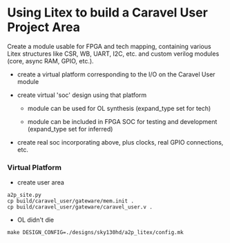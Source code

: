 # Using Litex to build a Caravel User Project Area

Create a module usable for FPGA and tech mapping, containing various Litex structures like CSR, WB, UART, I2C, etc. and
custom verilog modules (core, async RAM, GPIO, etc.).

* create a virtual platform corresponding to the I/O on the Caravel User module

* create virtual 'soc' design using that platform

   * module can be used for OL synthesis (expand_type set for tech)

   * module can be included in FPGA SOC for testing and development (expand_type set for inferred)

* create real soc incorporating above, plus clocks, real GPIO connections, etc.


### Virtual Platform

* create user area

```
a2p_site.py
cp build/caravel_user/gateware/mem.init .
cp build/caravel_user/gateware/caravel_user.v .
```

* OL didn't die

```
make DESIGN_CONFIG=./designs/sky130hd/a2p_litex/config.mk
```


